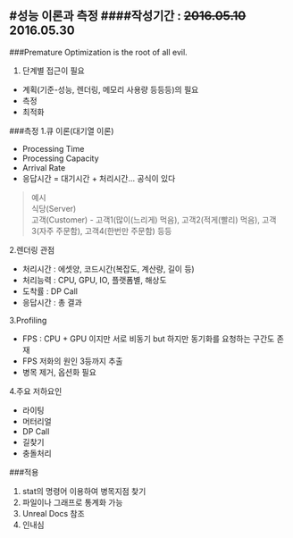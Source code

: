 #성능 이론과 측정
####작성기간 : ~~2016.05.10~~ 2016.05.30
---
###Premature Optimization is the root of all evil.
1. 단계별 접근이 필요
  - 계획(기준-성능, 렌더링, 메모리 사용량 등등등)의 필요
  - 측정
  - 최적화

###측정
1.큐 이론(대기열 이론)
  - Processing Time
  - Processing Capacity
  - Arrival Rate
  - 응답시간 = 대기시간 + 처리시간... 공식이 있다
 
  > 예시  
  > 식당(Server)  
  > 고객(Customer) - 고객1(많이(느리게) 먹음), 고객2(적게(빨리) 먹음), 고객3(자주 주문함), 고객4(한번만 주문함) 등등  

2.렌더링 관점
  - 처리시간 : 에셋양, 코드시간(복잡도, 계산량, 길이 등)
  - 처리능력 : CPU, GPU, IO, 플랫폼별, 해상도
  - 도착률 : DP Call
  - 응답시간 : 총 결과

3.Profiling
  - FPS : CPU + GPU 이지만 서로 비동기 but 하지만 동기화를 요청하는 구간도 존재
  - FPS 저화의 원인 3등까지 추출
  - 병목 제거, 옵션화 필요

4.주요 저하요인
  - 라이팅
  - 머터리얼
  - DP Call
  - 길찾기
  - 충돌처리

###적용
1. stat의 명령어 이용하여 병목지점 찾기
2. 파일이나 그래프로 통계화 가능
3. Unreal Docs 참조
4. 인내심
